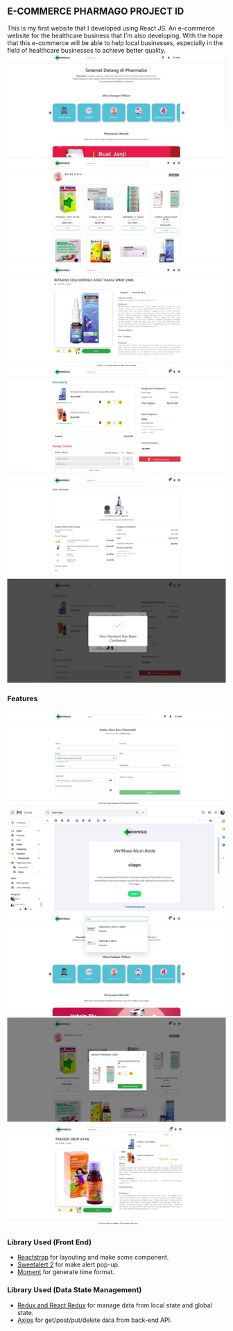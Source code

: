 ## E-COMMERCE PHARMAGO PROJECT ID

This is my first website that I developed using React JS. An e-commerce website for the healthcare business that I'm also developing. With the hope that this e-commerce will be able to help local businesses, especially in the field of healthcare businesses to achieve better quality.
!["landingpage"](imgreadme/Homepage.JPG)
!["collection"](imgreadme/Product.JPG)
!["detail"](imgreadme/productdetail.JPG)
!["Cart"](imgreadme/cart2.JPG)
!["invoice"](imgreadme/invoice.JPG)
!["payment"](imgreadme/confirmpay.JPG)

### Features 
!["register"](imgreadme/Register.JPG)
!["verification"](imgreadme/verification.JPG)
!["search"](imgreadme/search.JPG)
!["quickbuy"](imgreadme/quickbuy.JPG)
!["cartPreview"](imgreadme/cartpreview.JPG)



### Library Used (Front End)
- [Reactstrap](https://reactstrap.github.io/) for layouting and make some component.
- [Sweetalert 2](https://sweetalert2.github.io/) for make alert pop-up.
- [Moment](https://momentjs.com/) for generate time format.

### Library Used (Data State Management)
- [Redux and React Redux](https://redux.js.org/) for manage data from local state and global state.
- [Axios](https://www.npmjs.com/package/axios) for get/post/put/delete data from back-end API.


